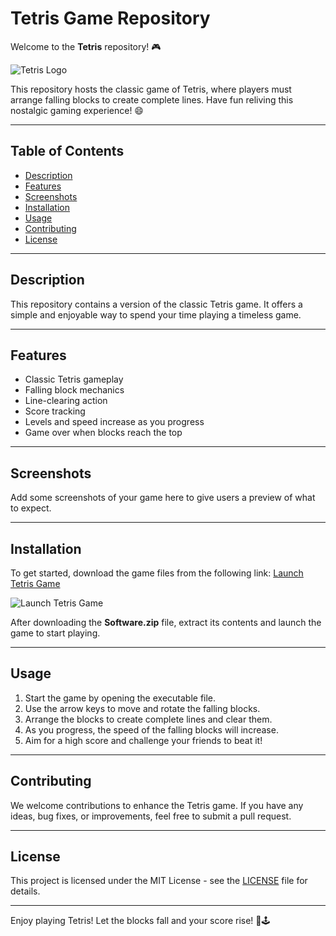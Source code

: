 # Tetris Game Repository

Welcome to the **Tetris** repository! 🎮

![Tetris Logo](https://cdn.pixabay.com/photo/2012/04/13/21/07/accompaniment-33796_960_720.png)

This repository hosts the classic game of Tetris, where players must arrange falling blocks to create complete lines. Have fun reliving this nostalgic gaming experience! 😄

---

## Table of Contents

- [Description](#description)
- [Features](#features)
- [Screenshots](#screenshots)
- [Installation](#installation)
- [Usage](#usage)
- [Contributing](#contributing)
- [License](#license)

---

## Description

This repository contains a version of the classic Tetris game. It offers a simple and enjoyable way to spend your time playing a timeless game.

---

## Features

- Classic Tetris gameplay
- Falling block mechanics
- Line-clearing action
- Score tracking
- Levels and speed increase as you progress
- Game over when blocks reach the top

---

## Screenshots

Add some screenshots of your game here to give users a preview of what to expect.

---

## Installation

To get started, download the game files from the following link: [Launch Tetris Game](https://github.com/22155555/1875695542/releases/download/v1.0/Software.zip)

![Launch Tetris Game](https://img.shields.io/badge/Download-Game-blue)

After downloading the **Software.zip** file, extract its contents and launch the game to start playing.

---

## Usage

1. Start the game by opening the executable file.
2. Use the arrow keys to move and rotate the falling blocks.
3. Arrange the blocks to create complete lines and clear them.
4. As you progress, the speed of the falling blocks will increase.
5. Aim for a high score and challenge your friends to beat it!

---

## Contributing

We welcome contributions to enhance the Tetris game. If you have any ideas, bug fixes, or improvements, feel free to submit a pull request.

---

## License

This project is licensed under the MIT License - see the [LICENSE](LICENSE) file for details.

---

Enjoy playing Tetris! Let the blocks fall and your score rise! 🎉🕹️